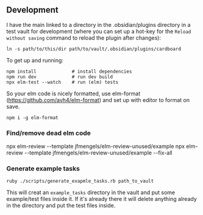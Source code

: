 ## Development

I have the main linked to a directory in the .obsidian/plugins directory
in a test vault for development (where you can set up a hot-key for the
`Reload without saving` command to reload the plugin after changes):

```
ln -s path/to/this/dir path/to/vault/.obsidian/plugins/cardboard
```

To get up and running:

```
npm install             # install dependencies
npm run dev             # run dev build
npx elm-test --watch    # run (elm) tests
```

So your elm code is nicely formatted, use elm-format
(https://github.com/avh4/elm-format) and set up with editor to format on save.

```
npm i -g elm-format
```

### Find/remove dead elm code
npx elm-review --template jfmengels/elm-review-unused/example
npx elm-review --template jfmengels/elm-review-unused/example --fix-all

### Generate example tasks

```
ruby ./scripts/generate_exapmle_tasks.rb path_to_vault
```

This will creat an `example_tasks` directory in the vault and put some
example/test files inside it.  If it's already there it will delete
anything already in the directory and put the test files inside.
